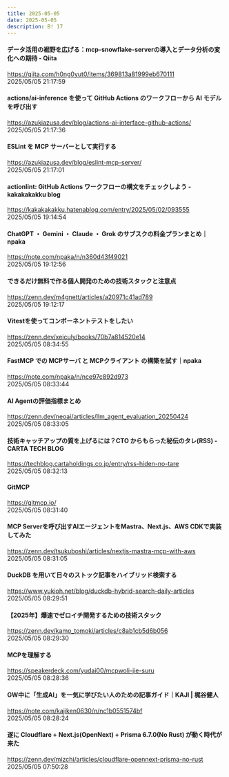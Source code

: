 ```yaml
---
title: 2025-05-05
date: 2025-05-05
description: B! 17
---
```


#### データ活用の裾野を広げる：mcp-snowflake-serverの導入とデータ分析の変化への期待 - Qiita
https://qiita.com/h0ng0yut0/items/369813a81999eb670111<br>
2025/05/05 21:17:59<br>


#### actions/ai-inference を使って GitHub Actions のワークフローから AI モデルを呼び出す
https://azukiazusa.dev/blog/actions-ai-interface-github-actions/<br>
2025/05/05 21:17:36<br>


#### ESLint を MCP サーバーとして実行する
https://azukiazusa.dev/blog/eslint-mcp-server/<br>
2025/05/05 21:17:01<br>


#### actionlint: GitHub Actions ワークフローの構文をチェックしよう - kakakakakku blog
https://kakakakakku.hatenablog.com/entry/2025/05/02/093555<br>
2025/05/05 19:14:54<br>


#### ChatGPT ・ Gemini ・ Claude ・ Grok のサブスクの料金プランまとめ｜npaka
https://note.com/npaka/n/n360d43f49021<br>
2025/05/05 19:12:56<br>


#### できるだけ無料で作る個人開発のための技術スタックと注意点
https://zenn.dev/m4gnett/articles/a20971c41ad789<br>
2025/05/05 19:12:17<br>


#### Vitestを使ってコンポーネントテストをしたい
https://zenn.dev/xeiculy/books/70b7a814520e14<br>
2025/05/05 08:34:55<br>


#### FastMCP での MCPサーバ と MCPクライアント の構築を試す｜npaka
https://note.com/npaka/n/nce97c892d973<br>
2025/05/05 08:33:44<br>


#### AI Agentの評価指標まとめ
https://zenn.dev/neoai/articles/llm_agent_evaluation_20250424<br>
2025/05/05 08:33:05<br>


#### 技術キャッチアップの質を上げるには？CTO からもらった秘伝のタレ(RSS) - CARTA TECH BLOG
https://techblog.cartaholdings.co.jp/entry/rss-hiden-no-tare<br>
2025/05/05 08:32:13<br>


#### GitMCP
https://gitmcp.io/<br>
2025/05/05 08:31:40<br>


#### MCP Serverを呼び出すAIエージェントをMastra、Next.js、AWS CDKで実装してみた
https://zenn.dev/tsukuboshi/articles/nextjs-mastra-mcp-with-aws<br>
2025/05/05 08:31:05<br>


#### DuckDB を用いて日々のストック記事をハイブリッド検索する
https://www.yukioh.net/blog/duckdb-hybrid-search-daily-articles<br>
2025/05/05 08:29:51<br>


#### 【2025年】爆速でゼロイチ開発するための技術スタック
https://zenn.dev/kamo_tomoki/articles/c8ab1cb5d6b056<br>
2025/05/05 08:29:30<br>


#### MCPを理解する
https://speakerdeck.com/yudai00/mcpwoli-jie-suru<br>
2025/05/05 08:28:36<br>


#### GW中に「生成AI」を一気に学びたい人のための記事ガイド｜KAJI | 梶谷健人
https://note.com/kajiken0630/n/nc1b0551574bf<br>
2025/05/05 08:28:24<br>


#### 遂に Cloudflare + Next.js(OpenNext) + Prisma 6.7.0(No Rust) が動く時代が来た
https://zenn.dev/mizchi/articles/cloudflare-opennext-prisma-no-rust<br>
2025/05/05 07:50:28<br>


